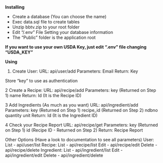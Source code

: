 **Installing**

* Create a database (You can choose the name)
* Exec data.sql file to create tables
* Unzip bbtv.zip to your root folder
* Edit “/.env” File Setting your database information
* The “Public” folder is the application root

**If you want to use your own USDA Key, just edit “.env” file changing “USDA_KEY”**

**Using**

1. Create User:
	URL: api/user/add
	Parameters:
		Email
	Return:
		Key

Store “key” to use as authentication

2 Create a Recipe:
	URL: api/recipe/add
	Parameters:
		key (Returned on Step 1)
		name
	Return:
		Id (It is the Recipe ID)

3 Add Ingredients (As much as you want)
	URL: api/ingredient/add
	Parameters:
		key (Returned on Step 1)
		recipe_id (Returned on Step 2)
ndbno
quantity
unit
	Return:
		Id (It is the Ingredient ID)

4 Check your Recipe Report
URL: api/recipe/get
	Parameters:
		key (Returned on Step 1)
		id (Recipe ID - Returned on Step 2)
	Return:
		Recipe Report

Other Options (Have a look to documentation to see all parameters)
	User:
List - api/user/list
	Recipe:
		List - api/recipe/list
		Edit - api/recipe/edit
		Delete - api/recipe/delete
	Ingredient:
		List - api/ingredient/list
		Edit - api/ingredient/edit
		Delete - api/ingredient/delete
